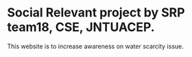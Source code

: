 # Social Relevant project by SRP team18, CSE, JNTUACEP.
This website is to increase awareness on water scarcity issue.
